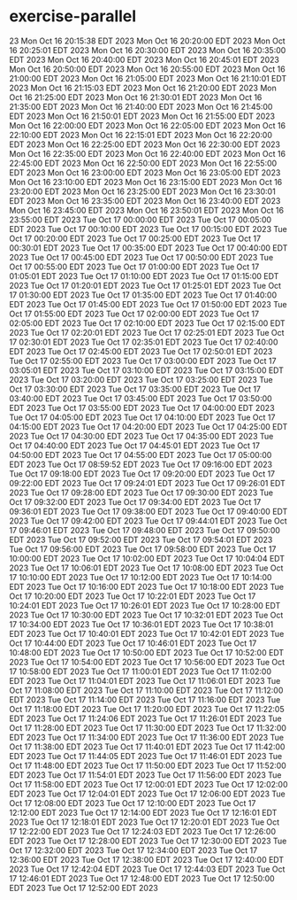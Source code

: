 # exercise-parallel
23
Mon Oct 16 20:15:38 EDT 2023
Mon Oct 16 20:20:00 EDT 2023
Mon Oct 16 20:25:01 EDT 2023
Mon Oct 16 20:30:00 EDT 2023
Mon Oct 16 20:35:00 EDT 2023
Mon Oct 16 20:40:00 EDT 2023
Mon Oct 16 20:45:01 EDT 2023
Mon Oct 16 20:50:00 EDT 2023
Mon Oct 16 20:55:00 EDT 2023
Mon Oct 16 21:00:00 EDT 2023
Mon Oct 16 21:05:00 EDT 2023
Mon Oct 16 21:10:01 EDT 2023
Mon Oct 16 21:15:03 EDT 2023
Mon Oct 16 21:20:00 EDT 2023
Mon Oct 16 21:25:00 EDT 2023
Mon Oct 16 21:30:01 EDT 2023
Mon Oct 16 21:35:00 EDT 2023
Mon Oct 16 21:40:00 EDT 2023
Mon Oct 16 21:45:00 EDT 2023
Mon Oct 16 21:50:01 EDT 2023
Mon Oct 16 21:55:00 EDT 2023
Mon Oct 16 22:00:00 EDT 2023
Mon Oct 16 22:05:00 EDT 2023
Mon Oct 16 22:10:00 EDT 2023
Mon Oct 16 22:15:01 EDT 2023
Mon Oct 16 22:20:00 EDT 2023
Mon Oct 16 22:25:00 EDT 2023
Mon Oct 16 22:30:00 EDT 2023
Mon Oct 16 22:35:00 EDT 2023
Mon Oct 16 22:40:00 EDT 2023
Mon Oct 16 22:45:00 EDT 2023
Mon Oct 16 22:50:00 EDT 2023
Mon Oct 16 22:55:00 EDT 2023
Mon Oct 16 23:00:00 EDT 2023
Mon Oct 16 23:05:00 EDT 2023
Mon Oct 16 23:10:00 EDT 2023
Mon Oct 16 23:15:00 EDT 2023
Mon Oct 16 23:20:00 EDT 2023
Mon Oct 16 23:25:00 EDT 2023
Mon Oct 16 23:30:01 EDT 2023
Mon Oct 16 23:35:00 EDT 2023
Mon Oct 16 23:40:00 EDT 2023
Mon Oct 16 23:45:00 EDT 2023
Mon Oct 16 23:50:01 EDT 2023
Mon Oct 16 23:55:00 EDT 2023
Tue Oct 17 00:00:00 EDT 2023
Tue Oct 17 00:05:00 EDT 2023
Tue Oct 17 00:10:00 EDT 2023
Tue Oct 17 00:15:00 EDT 2023
Tue Oct 17 00:20:00 EDT 2023
Tue Oct 17 00:25:00 EDT 2023
Tue Oct 17 00:30:01 EDT 2023
Tue Oct 17 00:35:00 EDT 2023
Tue Oct 17 00:40:00 EDT 2023
Tue Oct 17 00:45:00 EDT 2023
Tue Oct 17 00:50:00 EDT 2023
Tue Oct 17 00:55:00 EDT 2023
Tue Oct 17 01:00:00 EDT 2023
Tue Oct 17 01:05:01 EDT 2023
Tue Oct 17 01:10:00 EDT 2023
Tue Oct 17 01:15:00 EDT 2023
Tue Oct 17 01:20:01 EDT 2023
Tue Oct 17 01:25:01 EDT 2023
Tue Oct 17 01:30:00 EDT 2023
Tue Oct 17 01:35:00 EDT 2023
Tue Oct 17 01:40:00 EDT 2023
Tue Oct 17 01:45:00 EDT 2023
Tue Oct 17 01:50:00 EDT 2023
Tue Oct 17 01:55:00 EDT 2023
Tue Oct 17 02:00:00 EDT 2023
Tue Oct 17 02:05:00 EDT 2023
Tue Oct 17 02:10:00 EDT 2023
Tue Oct 17 02:15:00 EDT 2023
Tue Oct 17 02:20:01 EDT 2023
Tue Oct 17 02:25:01 EDT 2023
Tue Oct 17 02:30:01 EDT 2023
Tue Oct 17 02:35:01 EDT 2023
Tue Oct 17 02:40:00 EDT 2023
Tue Oct 17 02:45:00 EDT 2023
Tue Oct 17 02:50:01 EDT 2023
Tue Oct 17 02:55:00 EDT 2023
Tue Oct 17 03:00:00 EDT 2023
Tue Oct 17 03:05:01 EDT 2023
Tue Oct 17 03:10:00 EDT 2023
Tue Oct 17 03:15:00 EDT 2023
Tue Oct 17 03:20:00 EDT 2023
Tue Oct 17 03:25:00 EDT 2023
Tue Oct 17 03:30:00 EDT 2023
Tue Oct 17 03:35:00 EDT 2023
Tue Oct 17 03:40:00 EDT 2023
Tue Oct 17 03:45:00 EDT 2023
Tue Oct 17 03:50:00 EDT 2023
Tue Oct 17 03:55:00 EDT 2023
Tue Oct 17 04:00:00 EDT 2023
Tue Oct 17 04:05:00 EDT 2023
Tue Oct 17 04:10:00 EDT 2023
Tue Oct 17 04:15:00 EDT 2023
Tue Oct 17 04:20:00 EDT 2023
Tue Oct 17 04:25:00 EDT 2023
Tue Oct 17 04:30:00 EDT 2023
Tue Oct 17 04:35:00 EDT 2023
Tue Oct 17 04:40:00 EDT 2023
Tue Oct 17 04:45:01 EDT 2023
Tue Oct 17 04:50:00 EDT 2023
Tue Oct 17 04:55:00 EDT 2023
Tue Oct 17 05:00:00 EDT 2023
Tue Oct 17 08:59:52 EDT 2023
Tue Oct 17 09:16:00 EDT 2023
Tue Oct 17 09:18:00 EDT 2023
Tue Oct 17 09:20:00 EDT 2023
Tue Oct 17 09:22:00 EDT 2023
Tue Oct 17 09:24:01 EDT 2023
Tue Oct 17 09:26:01 EDT 2023
Tue Oct 17 09:28:00 EDT 2023
Tue Oct 17 09:30:00 EDT 2023
Tue Oct 17 09:32:00 EDT 2023
Tue Oct 17 09:34:00 EDT 2023
Tue Oct 17 09:36:01 EDT 2023
Tue Oct 17 09:38:00 EDT 2023
Tue Oct 17 09:40:00 EDT 2023
Tue Oct 17 09:42:00 EDT 2023
Tue Oct 17 09:44:01 EDT 2023
Tue Oct 17 09:46:01 EDT 2023
Tue Oct 17 09:48:00 EDT 2023
Tue Oct 17 09:50:00 EDT 2023
Tue Oct 17 09:52:00 EDT 2023
Tue Oct 17 09:54:01 EDT 2023
Tue Oct 17 09:56:00 EDT 2023
Tue Oct 17 09:58:00 EDT 2023
Tue Oct 17 10:00:00 EDT 2023
Tue Oct 17 10:02:00 EDT 2023
Tue Oct 17 10:04:04 EDT 2023
Tue Oct 17 10:06:01 EDT 2023
Tue Oct 17 10:08:00 EDT 2023
Tue Oct 17 10:10:00 EDT 2023
Tue Oct 17 10:12:00 EDT 2023
Tue Oct 17 10:14:00 EDT 2023
Tue Oct 17 10:16:00 EDT 2023
Tue Oct 17 10:18:00 EDT 2023
Tue Oct 17 10:20:00 EDT 2023
Tue Oct 17 10:22:01 EDT 2023
Tue Oct 17 10:24:01 EDT 2023
Tue Oct 17 10:26:01 EDT 2023
Tue Oct 17 10:28:00 EDT 2023
Tue Oct 17 10:30:00 EDT 2023
Tue Oct 17 10:32:01 EDT 2023
Tue Oct 17 10:34:00 EDT 2023
Tue Oct 17 10:36:01 EDT 2023
Tue Oct 17 10:38:01 EDT 2023
Tue Oct 17 10:40:01 EDT 2023
Tue Oct 17 10:42:01 EDT 2023
Tue Oct 17 10:44:00 EDT 2023
Tue Oct 17 10:46:01 EDT 2023
Tue Oct 17 10:48:00 EDT 2023
Tue Oct 17 10:50:00 EDT 2023
Tue Oct 17 10:52:00 EDT 2023
Tue Oct 17 10:54:00 EDT 2023
Tue Oct 17 10:56:00 EDT 2023
Tue Oct 17 10:58:00 EDT 2023
Tue Oct 17 11:00:01 EDT 2023
Tue Oct 17 11:02:00 EDT 2023
Tue Oct 17 11:04:01 EDT 2023
Tue Oct 17 11:06:01 EDT 2023
Tue Oct 17 11:08:00 EDT 2023
Tue Oct 17 11:10:00 EDT 2023
Tue Oct 17 11:12:00 EDT 2023
Tue Oct 17 11:14:00 EDT 2023
Tue Oct 17 11:16:00 EDT 2023
Tue Oct 17 11:18:00 EDT 2023
Tue Oct 17 11:20:00 EDT 2023
Tue Oct 17 11:22:05 EDT 2023
Tue Oct 17 11:24:06 EDT 2023
Tue Oct 17 11:26:01 EDT 2023
Tue Oct 17 11:28:00 EDT 2023
Tue Oct 17 11:30:00 EDT 2023
Tue Oct 17 11:32:00 EDT 2023
Tue Oct 17 11:34:00 EDT 2023
Tue Oct 17 11:36:00 EDT 2023
Tue Oct 17 11:38:00 EDT 2023
Tue Oct 17 11:40:01 EDT 2023
Tue Oct 17 11:42:00 EDT 2023
Tue Oct 17 11:44:05 EDT 2023
Tue Oct 17 11:46:01 EDT 2023
Tue Oct 17 11:48:00 EDT 2023
Tue Oct 17 11:50:00 EDT 2023
Tue Oct 17 11:52:00 EDT 2023
Tue Oct 17 11:54:01 EDT 2023
Tue Oct 17 11:56:00 EDT 2023
Tue Oct 17 11:58:00 EDT 2023
Tue Oct 17 12:00:01 EDT 2023
Tue Oct 17 12:02:00 EDT 2023
Tue Oct 17 12:04:01 EDT 2023
Tue Oct 17 12:06:00 EDT 2023
Tue Oct 17 12:08:00 EDT 2023
Tue Oct 17 12:10:00 EDT 2023
Tue Oct 17 12:12:00 EDT 2023
Tue Oct 17 12:14:00 EDT 2023
Tue Oct 17 12:16:01 EDT 2023
Tue Oct 17 12:18:01 EDT 2023
Tue Oct 17 12:20:01 EDT 2023
Tue Oct 17 12:22:00 EDT 2023
Tue Oct 17 12:24:03 EDT 2023
Tue Oct 17 12:26:00 EDT 2023
Tue Oct 17 12:28:00 EDT 2023
Tue Oct 17 12:30:00 EDT 2023
Tue Oct 17 12:32:00 EDT 2023
Tue Oct 17 12:34:00 EDT 2023
Tue Oct 17 12:36:00 EDT 2023
Tue Oct 17 12:38:00 EDT 2023
Tue Oct 17 12:40:00 EDT 2023
Tue Oct 17 12:42:04 EDT 2023
Tue Oct 17 12:44:03 EDT 2023
Tue Oct 17 12:46:01 EDT 2023
Tue Oct 17 12:48:00 EDT 2023
Tue Oct 17 12:50:00 EDT 2023
Tue Oct 17 12:52:00 EDT 2023
